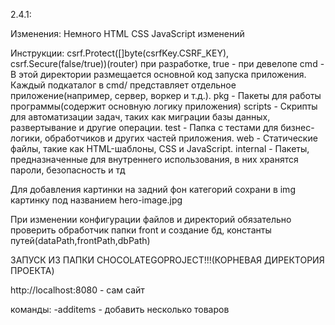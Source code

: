 2.4.1:

Изменения:
Немного HTML CSS JavaScript изменений

Инструкции:
csrf.Protect([]byte(csrfKey.CSRF_KEY), csrf.Secure(false/true))(router) при разработке, true - при девелопе
cmd - В этой директории размещается основной код запуска приложения. Каждый подкаталог в cmd/ представляет отдельное приложение(например, сервер, воркер и т.д.).
pkg - Пакеты для работы программы(содержит основную логику приложения)
scripts - Скрипты для автоматизации задач, таких как миграции базы данных, развертывание и другие операции.
test -  Папка с тестами для бизнес-логики, обработчиков и других частей приложения.
web - Статические файлы, такие как HTML-шаблоны, CSS и JavaScript.
internal - Пакеты, предназначенные для внутреннего использования, в них хранятся пароли, безопасность и тд

Для добавления картинки на задний фон категорий сохрани в img картинку под названием hero-image.jpg

При изменении конфигурации файлов и директорий обязательно проверить обработчик папки front и создание бд, константы путей(dataPath,frontPath,dbPath)

ЗАПУСК ИЗ ПАПКИ CHOCOLATEGOPROJECT!!!(КОРНЕВАЯ ДИРЕКТОРИЯ ПРОЕКТА)

http://localhost:8080 - сам сайт

команды:
-additems - добавить несколько товаров